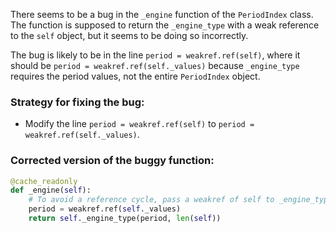 There seems to be a bug in the `_engine` function of the `PeriodIndex` class. The function is supposed to return the `_engine_type` with a weak reference to the `self` object, but it seems to be doing so incorrectly.

The bug is likely to be in the line `period = weakref.ref(self)`, where it should be `period = weakref.ref(self._values)` because `_engine_type` requires the period values, not the entire `PeriodIndex` object.

### Strategy for fixing the bug:
- Modify the line `period = weakref.ref(self)` to `period = weakref.ref(self._values)`.

### Corrected version of the buggy function:
```python
@cache_readonly
def _engine(self):
    # To avoid a reference cycle, pass a weakref of self to _engine_type.
    period = weakref.ref(self._values)
    return self._engine_type(period, len(self))
```